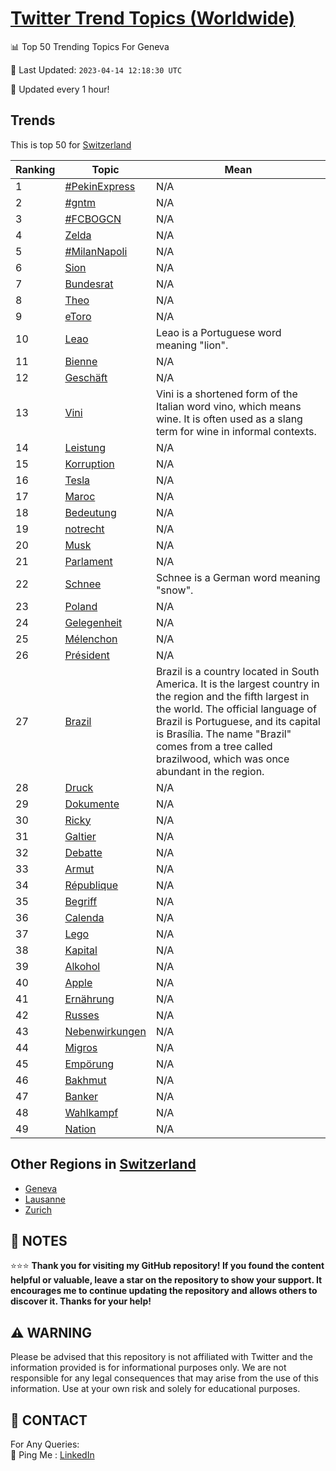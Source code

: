 [Twitter Trend Topics (Worldwide)](https://github.com/ErcinDedeoglu/Twitter-Trend-Topics)
==========


📊 Top 50 Trending Topics For Geneva

📆 Last Updated: `2023-04-14 12:18:30 UTC`

🔧 Updated every 1 hour!


## Trends

This is top 50 for [Switzerland](</Switzerland>)

| Ranking | Topic | Mean |
| ------- | ------------ | ------------ |
| 1 | [#PekinExpress](http://twitter.com/search?q=%23PekinExpress) | N/A |
| 2 | [#gntm](http://twitter.com/search?q=%23gntm) | N/A |
| 3 | [#FCBOGCN](http://twitter.com/search?q=%23FCBOGCN) | N/A |
| 4 | [Zelda](http://twitter.com/search?q=Zelda) | N/A |
| 5 | [#MilanNapoli](http://twitter.com/search?q=%23MilanNapoli) | N/A |
| 6 | [Sion](http://twitter.com/search?q=Sion) | N/A |
| 7 | [Bundesrat](http://twitter.com/search?q=Bundesrat) | N/A |
| 8 | [Theo](http://twitter.com/search?q=Theo) | N/A |
| 9 | [eToro](http://twitter.com/search?q=eToro) | N/A |
| 10 | [Leao](http://twitter.com/search?q=Leao) | Leao is a Portuguese word meaning "lion". |
| 11 | [Bienne](http://twitter.com/search?q=Bienne) | N/A |
| 12 | [Geschäft](http://twitter.com/search?q=Gesch%c3%a4ft) | N/A |
| 13 | [Vini](http://twitter.com/search?q=Vini) | Vini is a shortened form of the Italian word vino, which means wine. It is often used as a slang term for wine in informal contexts. |
| 14 | [Leistung](http://twitter.com/search?q=Leistung) | N/A |
| 15 | [Korruption](http://twitter.com/search?q=Korruption) | N/A |
| 16 | [Tesla](http://twitter.com/search?q=Tesla) | N/A |
| 17 | [Maroc](http://twitter.com/search?q=Maroc) | N/A |
| 18 | [Bedeutung](http://twitter.com/search?q=Bedeutung) | N/A |
| 19 | [notrecht](http://twitter.com/search?q=notrecht) | N/A |
| 20 | [Musk](http://twitter.com/search?q=Musk) | N/A |
| 21 | [Parlament](http://twitter.com/search?q=Parlament) | N/A |
| 22 | [Schnee](http://twitter.com/search?q=Schnee) | Schnee is a German word meaning "snow". |
| 23 | [Poland](http://twitter.com/search?q=Poland) | N/A |
| 24 | [Gelegenheit](http://twitter.com/search?q=Gelegenheit) | N/A |
| 25 | [Mélenchon](http://twitter.com/search?q=M%c3%a9lenchon) | N/A |
| 26 | [Président](http://twitter.com/search?q=Pr%c3%a9sident) | N/A |
| 27 | [Brazil](http://twitter.com/search?q=Brazil) | Brazil is a country located in South America. It is the largest country in the region and the fifth largest in the world. The official language of Brazil is Portuguese, and its capital is Brasília. The name "Brazil" comes from a tree called brazilwood, which was once abundant in the region. |
| 28 | [Druck](http://twitter.com/search?q=Druck) | N/A |
| 29 | [Dokumente](http://twitter.com/search?q=Dokumente) | N/A |
| 30 | [Ricky](http://twitter.com/search?q=Ricky) | N/A |
| 31 | [Galtier](http://twitter.com/search?q=Galtier) | N/A |
| 32 | [Debatte](http://twitter.com/search?q=Debatte) | N/A |
| 33 | [Armut](http://twitter.com/search?q=Armut) | N/A |
| 34 | [République](http://twitter.com/search?q=R%c3%a9publique) | N/A |
| 35 | [Begriff](http://twitter.com/search?q=Begriff) | N/A |
| 36 | [Calenda](http://twitter.com/search?q=Calenda) | N/A |
| 37 | [Lego](http://twitter.com/search?q=Lego) | N/A |
| 38 | [Kapital](http://twitter.com/search?q=Kapital) | N/A |
| 39 | [Alkohol](http://twitter.com/search?q=Alkohol) | N/A |
| 40 | [Apple](http://twitter.com/search?q=Apple) | N/A |
| 41 | [Ernährung](http://twitter.com/search?q=Ern%c3%a4hrung) | N/A |
| 42 | [Russes](http://twitter.com/search?q=Russes) | N/A |
| 43 | [Nebenwirkungen](http://twitter.com/search?q=Nebenwirkungen) | N/A |
| 44 | [Migros](http://twitter.com/search?q=Migros) | N/A |
| 45 | [Empörung](http://twitter.com/search?q=Emp%c3%b6rung) | N/A |
| 46 | [Bakhmut](http://twitter.com/search?q=Bakhmut) | N/A |
| 47 | [Banker](http://twitter.com/search?q=Banker) | N/A |
| 48 | [Wahlkampf](http://twitter.com/search?q=Wahlkampf) | N/A |
| 49 | [Nation](http://twitter.com/search?q=Nation) | N/A |



## Other Regions in [Switzerland](</Switzerland>)

* [Geneva](</Switzerland/Geneva.md>)
* [Lausanne](</Switzerland/Lausanne.md>)
* [Zurich](</Switzerland/Zurich.md>)



## 📝 NOTES

⭐⭐⭐ **Thank you for visiting my GitHub repository! If you found the content helpful or valuable, leave a star on the repository to show your support. It encourages me to continue updating the repository and allows others to discover it. Thanks for your help!**


## ⚠️ WARNING

Please be advised that this repository is not affiliated with Twitter and the information provided is for informational purposes only. We are not responsible for any legal consequences that may arise from the use of this information. Use at your own risk and solely for educational purposes.


## 📨 CONTACT

 For Any Queries:  
            🏓 Ping Me : [LinkedIn](https://www.linkedin.com/in/ercindedeoglu/)
